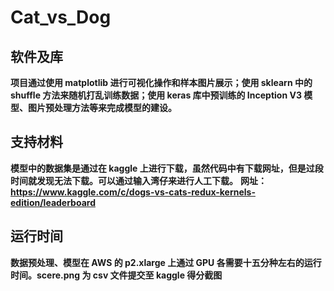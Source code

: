 # Cat_vs_Dog
## 软件及库
**项目通过使用 matplotlib 进行可视化操作和样本图片展示；使用 sklearn 中的 shuffle 方法来随机打乱训练数据；使用 keras 库中预训练的 Inception V3 模型、图片预处理方法等来完成模型的建设。**
## 支持材料
**模型中的数据集是通过在 kaggle 上进行下载，虽然代码中有下载网址，但是过段时间就发现无法下载。可以通过输入湾仔来进行人工下载。**
**网址：https://www.kaggle.com/c/dogs-vs-cats-redux-kernels-edition/leaderboard**
## 运行时间
**数据预处理、模型在 AWS 的 p2.xlarge 上通过 GPU 各需要十五分种左右的运行时间。scere.png 为 csv 文件提交至 kaggle 得分截图**